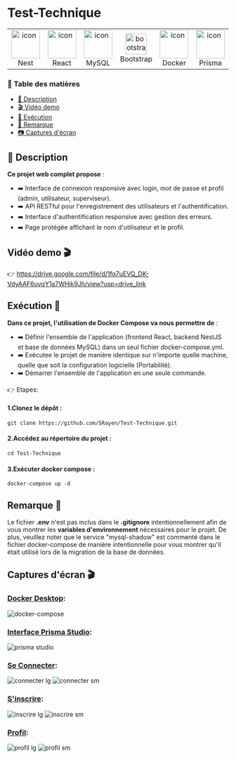 # Test-Technique
<table align="center">
<tr>
    <td align="center" width="96">
        <img src="https://www.vectorlogo.zone/logos/nestjs/nestjs-icon.svg" alt="icon" width="65" height="65" />
      <br>Nest
    </td>
    <td align="center" width="96">
        <img src="https://techstack-generator.vercel.app/react-icon.svg" alt="icon" width="65" height="65" />
      <br>React
    </td>
<td align="center" width="96">
        <img src="https://techstack-generator.vercel.app/mysql-icon.svg" alt="icon" width="65" height="65" />
      <br>MySQL
    </td>
    <td align="center"  width="96">
        <img src="https://skillicons.dev/icons?i=bootstrap" width="48" height="48" alt="bootstrap" />
      <br>Bootstrap
    </td>
    <td align="center" width="96">
      <a href="#macropower-tech">
        <img src="https://techstack-generator.vercel.app/docker-icon.svg" alt="icon" width="65" height="65" />
      </a>
      <br>Docker
    </td>
     <td align="center" width="96">
      <a href="#macropower-tech">
        <img src="https://cdn.worldvectorlogo.com/logos/prisma-2.svg" alt="icon" width="65" height="65" />
      </a>
      <br>Prisma
    </td>

  </tr>
  </table>

  ### 📑 Table des matières
- [📘 Description](#description)
- [🎬 Vidéo demo](#demo)
- [🧩 Exécution](#excution)
- [🚀 Remarque](#remarque)
- [📷 Captures d'écran](#captures)
  
## 📘 Description <a name="description"></a>
 **Ce projet web complet propose** :

* ➡️ Interface de connexion responsive avec login, mot de passe et profil (admin, utilisateur, superviseur).
* ➡️ API RESTful pour l'enregistrement des utilisateurs et l'authentification.
* ➡️ Interface d'authentification responsive avec gestion des erreurs.
* ➡️ Page protégée affichant le nom d'utilisateur et le profil.

## Vidéo demo 🎬 <a name="demo"></a>
👉 https://drive.google.com/file/d/1fq7uEVQ_DK-VdyAAF6uvqY1a7WHik9Jh/view?usp=drive_link
## Exécution 🧩 <a name="excution"></a>

**Dans ce projet, l'utilisation de Docker Compose va nous permettre de** :
* ➡️ Définir l'ensemble de l'application (frontend React, backend NestJS et base de données MySQL) dans un seul fichier docker-compose.yml.
* ➡️ Exécutee le projet de manière identique sur n'importe quelle machine, quelle que soit la configuration logicielle (Portabilité).
* ➡️ Démarrer l'ensemble de l'application en une seule commande.
  
 👉 Etapes:
  #### 1.Clonez le dépôt :
  ```
git clone https://github.com/SRayen/Test-Technique.git
```

  #### 2.Accédez au répertoire du projet :
  ```
cd Test-Technique
```
  #### 3.Exécuter docker compose :
  ```
docker-compose up -d
```
##  Remarque  🔴 <a name="remarque"></a>
Le fichier **.env** n'est pas inclus dans le **.gitignore** intentionnellement afin de vous montrer les **variables d'environnement** nécessaires pour le projet. De plus, veuillez noter que le service "mysql-shadow" est commenté dans le fichier docker-compose de manière intentionnelle pour vous montrer qu'il était utilisé lors de la migration de la base de données.

##  Captures d'écran 🎬 <a name="captures"></a>
### <ins>Docker Desktop</ins>:
![docker-compose](https://github.com/SRayen/Test-Technique/assets/13922445/57f3f658-cac9-4a3e-9f2f-2cd0ddb2db0b)

### <ins>Interface Prisma Studio</ins>:
  ![prisma studio](https://github.com/SRayen/Test-Technique/assets/13922445/6b2aad9c-f76b-4f4d-9119-549458f859aa)

  ### <ins>Se Connecter</ins>:
  ![connecter lg](https://github.com/SRayen/Test-Technique/assets/13922445/140389eb-8e1a-49bd-bd7d-1338091eacde)
![connecter sm](https://github.com/SRayen/Test-Technique/assets/13922445/8e831481-79ec-4705-aa4d-b69c8c78be64)

  ### <ins>S'inscrire</ins>:
  ![inscrire lg](https://github.com/SRayen/Test-Technique/assets/13922445/feec67bf-bb6b-4b98-be22-0712e5a2b8df)
![inscrire sm](https://github.com/SRayen/Test-Technique/assets/13922445/5dc065d3-df8a-40c9-a92b-9b300c4ac609)

  ### <ins>Profil</ins>:
  ![profil lg](https://github.com/SRayen/Test-Technique/assets/13922445/b3a3fc8e-af58-4a20-bcdd-8782b014db62)
![profil sm](https://github.com/SRayen/Test-Technique/assets/13922445/2e33e408-5d0c-438b-954b-0625d8fe3969)






  

